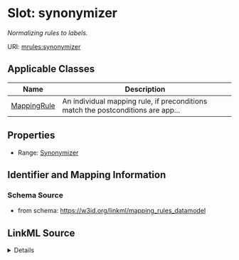# Slot: synonymizer
_Normalizing rules to labels._


URI: [mrules:synonymizer](https://w3id.org/linkml/mapping_rules_datamodel/synonymizer)



<!-- no inheritance hierarchy -->




## Applicable Classes

| Name | Description |
| --- | --- |
[MappingRule](MappingRule.md) | An individual mapping rule, if preconditions match the postconditions are app...






## Properties

* Range: [Synonymizer](Synonymizer.md)







## Identifier and Mapping Information







### Schema Source


* from schema: https://w3id.org/linkml/mapping_rules_datamodel




## LinkML Source

<details>
```yaml
name: synonymizer
description: Normalizing rules to labels.
from_schema: https://w3id.org/linkml/mapping_rules_datamodel
rank: 1000
alias: synonymizer
owner: MappingRule
domain_of:
- MappingRule
range: Synonymizer

```
</details>